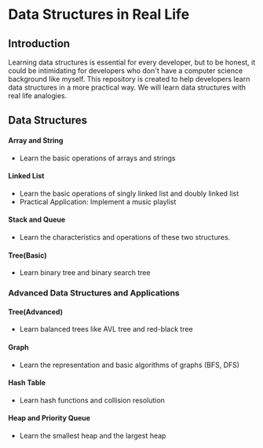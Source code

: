 # Data Structures in Real Life

## Introduction

Learning data structures is essential for every developer, but to be honest, it could be intimidating for developers who don't have a computer science background like myself. This repository is created to help developers learn data structures in a more practical way. We will learn data structures with real life analogies.

## Data Structures

#### Array and String

- Learn the basic operations of arrays and strings

#### Linked List

- Learn the basic operations of singly linked list and doubly linked list
- Practical Application: Implement a music playlist

#### Stack and Queue

- Learn the characteristics and operations of these two structures.

#### Tree(Basic)

- Learn binary tree and binary search tree

### Advanced Data Structures and Applications

#### Tree(Advanced)

- Learn balanced trees like AVL tree and red-black tree

#### Graph

- Learn the representation and basic algorithms of graphs (BFS, DFS)

#### Hash Table

- Learn hash functions and collision resolution

#### Heap and Priority Queue

- Learn the smallest heap and the largest heap
